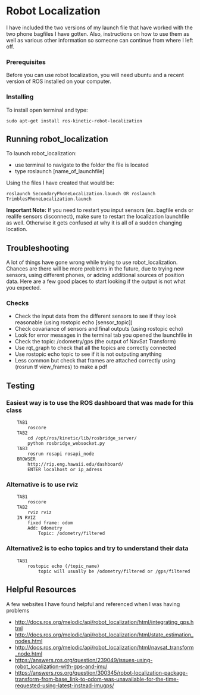# Robot Localization

I have included the two versions of my launch file that have worked with the two phone bagfiles I have gotten. Also, instructions on how to use them as well as various other information so someone can continue from where I left off.

### Prerequisites

Before you can use robot localization, you will need ubuntu and a recent version of ROS installed on your computer.

### Installing

To install open terminal and type:

```
sudo apt-get install ros-kinetic-robot-localization
```

## Running robot_localization

To launch robot_localization:
* use terminal to navigate to the folder the file is located
* type roslaunch [name_of_launchfile]

Using the files I have created that would be:
```
roslaunch SecondaryPhoneLocalization.launch OR roslaunch TrimblesPhoneLocalization.launch
```
__Important Note:__ If you need to restart you input sensors (ex. bagfile ends or realife sensors disconnect), make sure to restart the localization launchfile as well. Otherwise it gets confused at why it is all of a sudden changing location.


## Troubleshooting

A lot of things have gone wrong while trying to use robot_localization. Chances are there will be more problems in the future, due to trying new sensors, using different phones, or adding additional sources of position data. Here are a few good places to start looking if the output is not what you expected.

### Checks

* Check the input data from the different sensors to see if they look reasonable (using rostopic echo [sensor_topic])
* Check covariance of sensors and final outputs (using rostopic echo)
* Look for error messages in the terminal tab you opened the launchfile in
* Check the topic: /odometry/gps (the output of NavSat Transform)
* Use rqt_graph to check that all the topics are correctly connected
* Use rostopic echo topic to see if it is not outputing anything
* Less common but check that frames are attached correctly using (rosrun tf view_frames) to make a pdf


## Testing

### Easiest way is to use the ROS dashboard that was made for this class
		TAB1
			roscore
		TAB2
			cd /opt/ros/kinetic/lib/rosbridge_server/
			python rosbridge_websocket.py 
		TAB3
			rosrun rosapi rosapi_node
		BROWSER
			http://rip.eng.hawaii.edu/dashboard/
			ENTER localhost or ip_adress

### Alternative is to use rviz
		TAB1
			roscore
		TAB2
			rviz rviz
		IN RVIZ
			fixed frame: odom
			Add: Odometry
				Topic: /odometry/filtered
        
### Alternative2 is to echo topics and try to understand their data
		TAB1
			rostopic echo (/topic_name)
				topic will usually be /odometry/filtered or /gps/filtered
				
				
## Helpful Resources

A few websites I have found helpful and referenced when I was having problems

* http://docs.ros.org/melodic/api/robot_localization/html/integrating_gps.html
* http://docs.ros.org/melodic/api/robot_localization/html/state_estimation_nodes.html
* http://docs.ros.org/melodic/api/robot_localization/html/navsat_transform_node.html
* https://answers.ros.org/question/239049/issues-using-robot_localization-with-gps-and-imu/
* https://answers.ros.org/question/300345/robot-localization-package-transform-from-base_link-to-odom-was-unavailable-for-the-time-requested-using-latest-instead-imugps/
		

